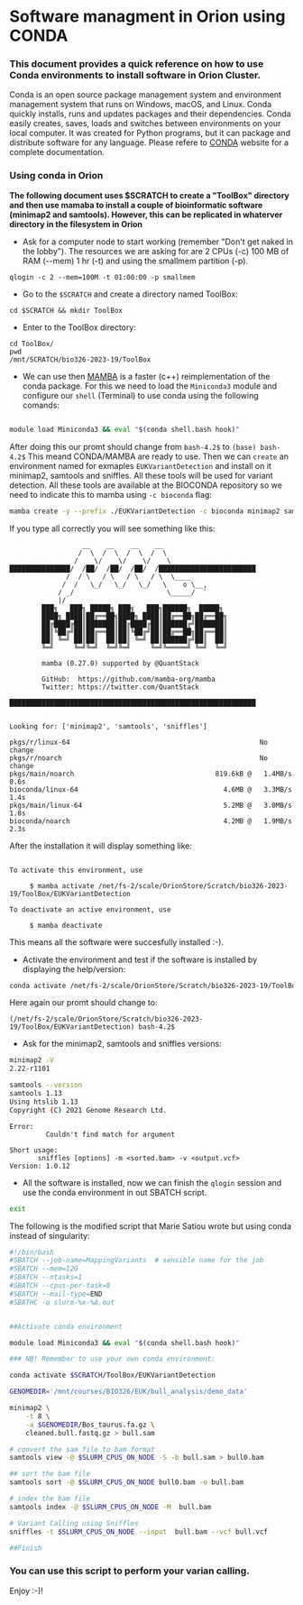 # Software managment in Orion using CONDA

### This document provides a quick reference on how to use Conda environments to install software in Orion Cluster.

Conda is an open source package management system and environment management system that runs on Windows, macOS, and Linux. Conda quickly installs, runs and updates packages and their dependencies. Conda easily creates, saves, loads and switches between environments on your local computer. It was created for Python programs, but it can package and distribute software for any language. Please refere to [CONDA](https://docs.conda.io/en/latest/) website for a complete documentation. 

### Using conda in Orion

**The following document uses $SCRATCH to create a "ToolBox" directory and then use mamaba to install a couple of bioinformatic software (minimap2 and samtools). However, this can be replicated in whaterver directory in the filesystem in Orion**

* Ask for a computer node to start working (remember "Don't get naked in the lobby"). The resources we are asking for are 2 CPUs (-c) 100 MB of RAM (--mem) 1 hr (-t) and using the smallmem partition (-p).

```console
qlogin -c 2 --mem=100M -t 01:00:00 -p smallmem
```

* Go to the ```$SCRATCH``` and create a directory named ToolBox:

```console
cd $SCRATCH && mkdir ToolBox
```

* Enter to the ToolBox directory:

```console
cd ToolBox/
pwd
/mnt/SCRATCH/bio326-2023-19/ToolBox
```

* We can use then [MAMBA](https://github.com/mamba-org/mamba) is a faster (c++) reimplementation of the conda package. For this we need to load the ```Miniconda3``` module and 
configure our ```shell``` (Terminal) to use conda using the following comands:

```bash

module load Miniconda3 && eval "$(conda shell.bash hook)"

``` 

After doing this our promt should change from ```bash-4.2$``` to ```(base) bash-4.2$``` This meand CONDA/MAMBA are ready to use. Then we can ```create``` an environment named for exmaples ```EUKVariantDetection``` and install on it minimap2, samtools  and sniffles. All these tools will be used for variant detection. All these tools are available at the BIOCONDA repository so we need to indicate this to mamba using ```-c bioconda``` flag:

```bash
mamba create -y --prefix ./EUKVariantDetection -c bioconda minimap2 samtools sniffles
```

If you type all correctly you will see something like this:

```
                  __    __    __    __
                 /  \  /  \  /  \  /  \
                /    \/    \/    \/    \
███████████████/  /██/  /██/  /██/  /████████████████████████
              /  / \   / \   / \   / \  \____
             /  /   \_/   \_/   \_/   \    o \__,
            / _/                       \_____/  `
            |/
        ███╗   ███╗ █████╗ ███╗   ███╗██████╗  █████╗
        ████╗ ████║██╔══██╗████╗ ████║██╔══██╗██╔══██╗
        ██╔████╔██║███████║██╔████╔██║██████╔╝███████║
        ██║╚██╔╝██║██╔══██║██║╚██╔╝██║██╔══██╗██╔══██║
        ██║ ╚═╝ ██║██║  ██║██║ ╚═╝ ██║██████╔╝██║  ██║
        ╚═╝     ╚═╝╚═╝  ╚═╝╚═╝     ╚═╝╚═════╝ ╚═╝  ╚═╝

        mamba (0.27.0) supported by @QuantStack

        GitHub:  https://github.com/mamba-org/mamba
        Twitter: https://twitter.com/QuantStack

█████████████████████████████████████████████████████████████


Looking for: ['minimap2', 'samtools', 'sniffles']

pkgs/r/linux-64                                               No change
pkgs/r/noarch                                                 No change
pkgs/main/noarch                                   819.6kB @   1.4MB/s  0.6s
bioconda/linux-64                                    4.6MB @   3.3MB/s  1.4s
pkgs/main/linux-64                                   5.2MB @   3.0MB/s  1.8s
bioconda/noarch                                      4.2MB @   1.9MB/s  2.3s
```

After the installation it will display something like:

```

To activate this environment, use

     $ mamba activate /net/fs-2/scale/OrionStore/Scratch/bio326-2023-19/ToolBox/EUKVariantDetection

To deactivate an active environment, use

     $ mamba deactivate
```

This means all the software were succesfully installed :-).

* Activate the environment and test if the software is installed by displaying the help/version:

```bash
conda activate /net/fs-2/scale/OrionStore/Scratch/bio326-2023-19/ToolBox/EUKVariantDetection
```
Here again our promt should change to:

```
(/net/fs-2/scale/OrionStore/Scratch/bio326-2023-19/ToolBox/EUKVariantDetection) bash-4.2$
```
* Ask for the minimap2, samtools and sniffles versions:

```bash
minimap2 -V
2.22-r1101
```
```bash
samtools --version
samtools 1.13
Using htslib 1.13
Copyright (C) 2021 Genome Research Ltd.
```
```niffles -V
Error:
         Couldn't find match for argument

Short usage:
       sniffles [options] -m <sorted.bam> -v <output.vcf>
Version: 1.0.12
```

* All the software is installed, now we can finish the ```qlogin``` session and use the conda environment in out SBATCH script.

```bash
exit
```

The following is the modified script that Marie Satiou wrote but using conda instead of singularity:

```bash
#!/bin/bash
#SBATCH --job-name=MappingVariants  # sensible name for the job
#SBATCH --mem=12G 
#SBATCH --ntasks=1   
#SBATCH --cpus-per-task=8
#SBATCH --mail-type=END
#SBATHC -o slurm-%x-%A.out


##Activate conda environment

module load Miniconda3 && eval "$(conda shell.bash hook)"

### NB! Remember to use your own conda environment:

conda activate $SCRATCH/ToolBox/EUKVariantDetection 

GENOMEDIR='/mnt/courses/BIO326/EUK/bull_analysis/demo_data'

minimap2 \
    -t 8 \
    -a $GENOMEDIR/Bos_taurus.fa.gz \
    cleaned.bull.fastq.gz > bull.sam

# convert the sam file to bam format
samtools view -@ $SLURM_CPUS_ON_NODE -S -b bull.sam > bull0.bam

## sort the bam file
samtools sort -@ $SLURM_CPUS_ON_NODE bull0.bam -o bull.bam

# index the bam file
samtools index -@ $SLURM_CPUS_ON_NODE -M  bull.bam

# Variant Calling using Sniffles
sniffles -t $SLURM_CPUS_ON_NODE --input  bull.bam --vcf bull.vcf

##Finish


```

### You can use this script to perform your varian calling.

Enjoy :-)!





